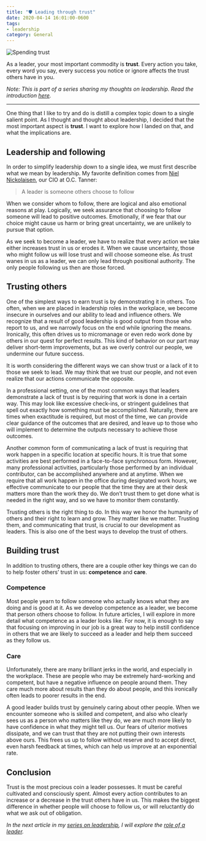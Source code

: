 ```yaml
---
title: "🛡 Leading through trust"
date: 2020-04-14 16:01:00-0600
tags:
- leadership
category: General
---
```


![Spending trust](https://media.bennorris.org/images/bennorris/uploads/2020/3ef59003d5.jpg)

As a leader, your most important commodity is **trust**. Every action you take, every word you say, every success you notice or ignore affects the trust others have in you.

*Note: This is part of a series sharing my thoughts on leadership. Read the introduction [here](https://www.bennorris.org/2020/04/13/thoughts-on-leadership.html).*

***

One thing that I like to try and do is distill a complex topic down to a single salient point. As I thought and thought about leadership, I decided that the most important aspect is **trust**. I want to explore how I landed on that, and what the implications are.


## Leadership and following

In order to simplify leadership down to a single idea, we must first describe what we mean by leadership. My favorite definition comes from [Niel Nickolaisen](https://www.linkedin.com/in/nielnickolaisen), our CIO at O.C. Tanner:

> A leader is someone others choose to follow

When we consider whom to follow, there are logical and also emotional reasons at play. Logically, we seek assurance that choosing to follow someone will lead to positive outcomes. Emotionally, if we fear that our choice might cause us harm or bring great uncertainty, we are unlikely to pursue that option.

As we seek to become a leader, we have to realize that every action we take either increases trust in us or erodes it. When we cause uncertainty, those who might follow us will lose trust and will choose someone else. As trust wanes in us as a leader, we can only lead through positional authority. The only people following us then are those forced.


## Trusting others

One of the simplest ways to earn trust is by demonstrating it in others. Too often, when we are placed in leadership roles in the workplace, we become insecure in ourselves and our ability to lead and influence others. We recognize that a result of good leadership is good output from those who report to us, and we narrowly focus on the end while ignoring the means. Ironically, this often drives us to micromanage or even redo work done by others in our quest for perfect results. This kind of behavior on our part may deliver short-term improvements, but as we overly control our people, we undermine our future success.

It is worth considering the different ways we can show trust or a lack of it to those we seek to lead. We may think that we trust our people, and not even realize that our actions communicate the opposite.

In a professional setting, one of the most common ways that leaders demonstrate a lack of trust is by requiring that work is done in a certain way. This may look like excessive check-ins, or stringent guidelines that spell out exactly how something must be accomplished. Naturally, there are times when exactitude is required, but most of the time, we can provide clear guidance of the outcomes that are desired, and leave up to those who will implement to determine the outputs necessary to achieve those outcomes.

Another common form of communicating a lack of trust is requiring that work happen in a specific location at specific hours. It is true that some activities are best performed in a face-to-face synchronous form. However, many professional activities, particularly those performed by an individual contributor, can be accomplished anywhere and at anytime. When we require that all work happen in the office during designated work hours, we effective communicate to our people that the time they are at their desk matters more than the work they do. We don’t trust them to get done what is needed in the right way, and so we have to monitor them constantly.

Trusting others is the right thing to do. In this way we honor the humanity of others and their right to learn and grow. They matter like we matter. Trusting them, and communicating that trust, is crucial to our development as leaders. This is also one of the best ways to develop the trust of others.


## Building trust

In addition to trusting others, there are a couple other key things we can do to help foster others’ trust in us: **competence** and **care**.


### Competence

Most people yearn to follow someone who actually knows what they are doing and is good at it. As we develop competence as a leader, we become that person others choose to follow. In future articles, I will explore in more detail what competence as a leader looks like. For now, it is enough to say that focusing on improving in our job is a great way to help instill confidence in others that we are likely to succeed as a leader and help them succeed as they follow us.


### Care

Unfortunately, there are many brilliant jerks in the world, and especially in the workplace. These are people who may be extremely hard-working and competent, but have a negative influence on people around them. They care much more about results than they do about people, and this ironically often leads to poorer results in the end.

A good leader builds trust by genuinely caring about other people. When we encounter someone who is skilled and competent, and also who clearly sees us as a person who matters like they do, we are much more likely to have confidence in what they might tell us. Our fears of ulterior motives dissipate, and we can trust that they are not putting their own interests above ours. This frees us up to follow without reserve and to accept direct, even harsh feedback at times, which can help us improve at an exponential rate.


## Conclusion

Trust is the most precious coin a leader possesses. It must be careful cultivated and consciously spent. Almost every action contributes to an increase or a decrease in the trust others have in us. This makes the biggest difference in whether people will choose to follow us, or will reluctantly do what we ask out of obligation.

_In the next article in my [series on leadership](https://www.bennorris.org/2020/04/13/thoughts-on-leadership.html), I will explore the [role of a leader](https://www.bennorris.org/2020/04/15/a-leaders-role.html)._